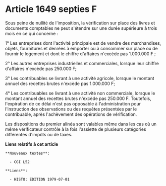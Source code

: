 # Article 1649 septies F

Sous peine de nullité de l'imposition, la vérification sur place des livres et documents comptables ne peut s'étendre sur une
durée supérieure à trois mois en ce qui concerne :

1° Les entreprises dont l'activité principale est de vendre des marchandises, objets, fournitures et denrées à emporter ou à
consommer sur place ou de fournir le logement et dont le chiffre d'affaires n'excède pas 1.000.000 F ;

2° Les autres entreprises industrielles et commerciales, lorsque leur chiffre d'affaires n'excède pas 250.000 F;

3° Les contribuables se livrant à une activité agricole, lorsque le montant annuel des recettes brutes n'excède pas 1.000.000
F;

4° Les contribuables se livrant à une activité non commerciale, lorsque le montant annuel des recettes brutes n'excède pas
250.000 F. Toutefois, l'expiration de ce délai n'est pas opposable à l'administration pour l'instruction des observations ou
des requêtes présentées par le contribuable, après l'achèvement des opérations de vérification.

Les dispositions du premier alinéa sont valables même dans les cas où un même vérificateur contrôle à la fois l'assiette de
plusieurs catégories différentes d'impôts ou de taxes.

**Liens relatifs à cet article**

	**Nouveaux textes**:

	  - CGI L52

	**Liens**:

	  - HISTO: EDITION 1979-07-01
